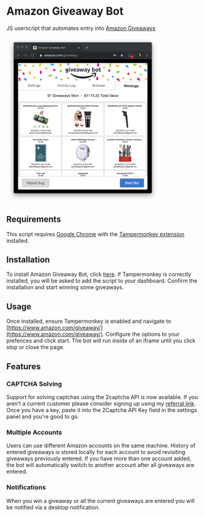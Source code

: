 # Amazon Giveaway Bot

JS userscript that automates entry into <a href=https://www.amazon.com/ga/giveaways>Amazon Giveaways</a>

<img src="/images/screenshot.png" style="width: 400px;" />

## Requirements

This script requires [Google Chrome](https://chrome.google.com/) with the [Tampermonkey extension](https://chrome.google.com/webstore/detail/tampermonkey/dhdgffkkebhmkfjojejmpbldmpobfkfo) installed.

## Installation

To install Amazon Giveaway Bot, click [here](https://github.com/TyGooch/amazon-giveaway-bot/raw/master/amazonGiveawayBot.user.js). If Tampermonkey is correctly installed, you will be asked to add the script to your dashboard. Confirm the installation and start winning some giveaways.

## Usage

Once installed, ensure Tampermonkey is enabled and navigate to [https://www.amazon.com/giveaway/](https://www.amazon.com/giveaway/). Configure the options to your prefences and click start. The bot will run inside of an iframe until you click stop or close the page.

## Features

### CAPTCHA Solving

Support for solving captchas using the 2captcha API is now available. If you aren't a current customer please consider signing up using my [referral link](https://2captcha.com?from=7493321). Once you have a key, paste it into the 2Captcha API Key field in the settings panel and you're good to go.

### Multiple Accounts

Users can use different Amazon accounts on the same machine. History of entered giveaways is stored locally for each account to avoid revisiting giveaways previously entered. If you have more than one account added, the bot will automatically switch to another account after all giveaways are entered.

### Notifications

When you win a giveaway or all the current giveaways are entered you will be notified via a desktop notification.
